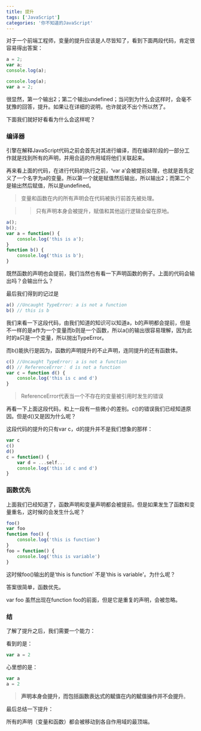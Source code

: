 ```yaml
---
title: 提升
tags: ['JavaScript']
categories: '你不知道的JavaScript'
---
```


对于一个前端工程师，变量的提升应该是人尽皆知了，看到下面两段代码，肯定很容易得出答案：

```javascript
a = 2;
var a;
console.log(a);
```

```javascript
console.log(a);
var a = 2; 
```

很显然，第一个输出2；第二个输出undefined；当问到为什么会这样时，会毫不犹豫的回答，提升。如果让在详细的说明，也许就说不出个所以然了。

下面我们就好好看看为什么会这样呢？

### 编译器

引擎在解释JavaScript代码之前会首先对其进行编译，而在编译阶段的一部分工作就是找到所有的声明，并用合适的作用域将他们关联起来。

再来看上面的代码，在进行代码的执行之前，‘var a’会被提前处理，也就是首先定义了一个名字为a的变量。所以第一个就是赋值然后输出，所以输出2；而第二个是输出然后赋值，所以是undefined。

> 变量和函数在内的所有声明会在代码被执行前首先被处理。

> > 只有声明本身会被提升，赋值和其他运行逻辑会留在原地。

```javascript
a();
b();
var a = function() {
    console.log('this is a');
}
function b() {
    console.log('this is b');
}
```

既然函数的声明也会提前，我们当然也有看一下声明函数的例子。上面的代码会输出吗？会输出什么？

最后我们得到的记过是

```javascript
a() //Uncaught TypeError: a is not a function
b() // this is b
```

我们来看一下这段代码，由我们知道的知识可以知道a，b的声明都会提前，但是不一样的是a作为一个变量而b则是一个函数，所以a()的输出很容易理解，因为此时的a只是一个变量，所以抛出TypeError。

而b()能执行是因为，函数的声明提升的不止声明，连同提升的还有函数体。

```javascript
c() //Uncaught TypeError: a is not a function
d() // ReferenceError： d is not a function
var c = function d() {
    console.log('this is c and d')
}
```

> ReferenceError代表当一个不存在的变量被引用时发生的错误

再看一下上面这段代码，和上一段有一些微小的差别。c()的错误我们已经知道原因。但是d()又是因为什么呢？

这段代码的提升的只有var c，d的提升并不是我们想象的那样：

```javascript
var c
c()
d()
c = function() {
    var d = ...self...
    console.log('this id c and d')
}
```

### 函数优先

上面我们已经知道了，函数声明和变量声明都会被提前。但是如果发生了函数和变量重名，这时候的会发生什么呢？

```javascript
foo()
var foo
function foo() {
    console.log('this is function')
}
foo = function() {
    console.log('this is variable')
}
```

这时候foo()输出的是‘this is function’ 不是'this is variable'。为什么呢？

答案很简单，函数优先。

var foo 虽然出现在function foo的前面，但是它是重复的声明，会被忽略。

### 结

了解了提升之后，我们需要一个能力：

看到的是：

```javascript
var a = 2	
```

心里想的是：

```javascript
var a
a = 2
```

> **声明本身会提升，而包括函数表达式的赋值在内的赋值操作并不会提升**。

最后总结一下提升：

所有的声明（变量和函数）都会被移动到各自作用域的最顶端。



